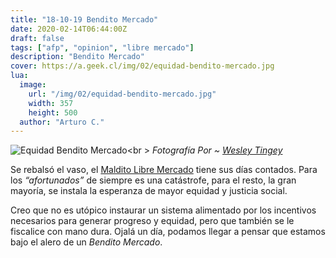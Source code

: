 ```yaml
---
title: "18-10-19 Bendito Mercado"
date: 2020-02-14T06:44:00Z
draft: false
tags: ["afp", "opinion", "libre mercado"]
description: "Bendito Mercado"
cover: https://a.geek.cl/img/02/equidad-bendito-mercado.jpg
lua:
  image:
    url: "/img/02/equidad-bendito-mercado.jpg"
    width: 357
    height: 500
  author: "Arturo C."
---
```

![Equidad Bendito Mercado](/img/02/equidad-bendito-mercado.jpg#c)<br \>
<cite>Fotografía Por ~ [Wesley Tingey](https://unsplash.com/@wesleyphotography)</cite>

Se rebalsó el vaso, el [Maldito Libre Mercado](https://geek.cl/maldito-libre-mercado/) tiene sus días contados. Para los *“afortunados”* de siempre es una catástrofe, para el resto, la gran mayoría, se instala la esperanza de mayor equidad y justicia social. 

Creo que no es utópico instaurar un sistema alimentado por los incentivos necesarios para generar progreso y equidad, pero que también se le fiscalice con mano dura. Ojalá un día, podamos llegar a pensar que estamos bajo el alero de un *Bendito Mercado*.


